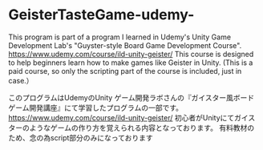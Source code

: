 # GeisterTasteGame-udemy-
This program is part of a program I learned in Udemy's Unity Game Development Lab's "Guyster-style Board Game Development Course".
https://www.udemy.com/course/ild-unity-geister/
This course is designed to help beginners learn how to make games like Geister in Unity.
(This is a paid course, so only the scripting part of the course is included, just in case.）

このプログラムはUdemyのUnity ゲーム開発ラボさんの『ガイスター風ボードゲーム開発講座』にて学習したプログラムの一部です。
https://www.udemy.com/course/ild-unity-geister/
初心者がUnityにてガイスターのようなゲームの作り方を覚えられる内容となっております。
有料教材のため、念の為script部分のみになっております
